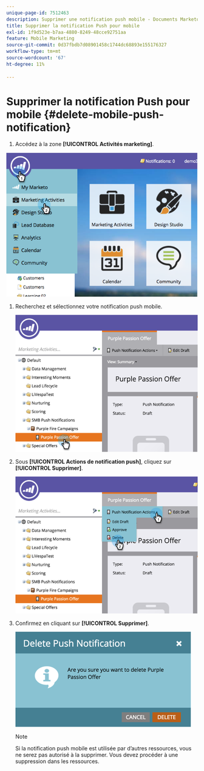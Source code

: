 ```yaml
---
unique-page-id: 7512463
description: Supprimer une notification push mobile - Documents Marketo - Documentation du produit
title: Supprimer la notification Push pour mobile
exl-id: 1f9d523e-b7aa-4880-8249-48cce92751aa
feature: Mobile Marketing
source-git-commit: 0d37fbdb7d08901458c1744dc68893e155176327
workflow-type: tm+mt
source-wordcount: '67'
ht-degree: 11%

---
```


# Supprimer la notification Push pour mobile {#delete-mobile-push-notification}

1. Accédez à la zone **[!UICONTROL Activités marketing]**.

![](assets/image2015-4-22-18-3a42-3a36.png)

1. Recherchez et sélectionnez votre notification push mobile.

   ![](assets/image2015-4-22-18-3a43-3a21.png)

1. Sous **[!UICONTROL Actions de notification push]**, cliquez sur **[!UICONTROL Supprimer]**.

   ![](assets/image2015-4-22-18-3a43-3a38.png)

1. Confirmez en cliquant sur **[!UICONTROL Supprimer]**.

   ![](assets/image2015-4-22-18-3a43-3a51.png)

   >[!NOTE]
   >
   >Si la notification push mobile est utilisée par d’autres ressources, vous ne serez pas autorisé à la supprimer. Vous devez procéder à une suppression dans les ressources.

